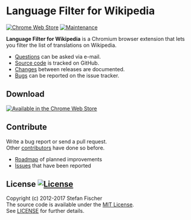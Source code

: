 # Language Filter for Wikipedia

[![Chrome Web Store](https://img.shields.io/chrome-web-store/stars/ibgceajjjioihilfcdppneoljcaofokk.svg)](https://chrome.google.com/webstore/detail/wikipedia-language-filter/ibgceajjjioihilfcdppneoljcaofokk)
[![Maintenance](https://img.shields.io/maintenance/yes/2017.svg)]()

**Language Filter for Wikipedia** is a Chromium browser extension that lets you filter the list of translations on Wikipedia.

* [Questions](mailto:sfischer13@ymail.com) can be asked via e-mail.
* [Source code](http://github.com/sfischer13/chromium-wiki-languages) is tracked on GitHub.
* [Changes](CHANGELOG.md) between releases are documented.
* [Bugs](https://github.com/sfischer13/chromium-wiki-languages/issues) can be reported on the issue tracker.

## Download

[![Available in the Chrome Web Store](https://developer.chrome.com/webstore/images/ChromeWebStore_Badge_v2_206x58.png)](https://chrome.google.com/webstore/detail/wikipedia-language-filter/ibgceajjjioihilfcdppneoljcaofokk)

## Contribute

Write a bug report or send a pull request.  
Other [contributors](https://github.com/sfischer13/chromium-wiki-languages/graphs/contributors) have done so before.

* [Roadmap](TODO.md) of planned improvements
* [Issues](https://github.com/sfischer13/chromium-wiki-languages/issues) that have been reported

## License [![License](https://img.shields.io/github/license/sfischer13/chromium-wiki-languages.svg)](LICENSE)

Copyright (c) 2012-2017 Stefan Fischer  
The source code is available under the [MIT License](http://www.opensource.org/licenses/mit-license.php).  
See [LICENSE](LICENSE) for further details.
